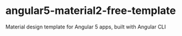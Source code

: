 # angular5-material2-free-template
Material design template for Angular 5 apps, built with Angular CLI
